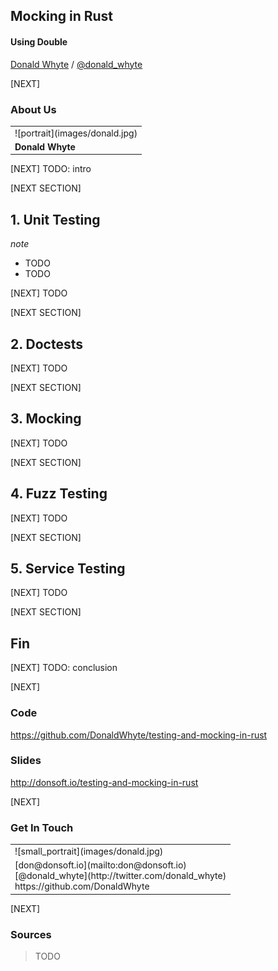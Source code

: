 ## Mocking in Rust
#### Using Double

<p>
    <a href="http://donaldwhyte.co.uk">Donald Whyte</a>
    / <a href="http://twitter.com/donald_whyte">@donald_whyte</a>
</p>

[NEXT]
### About Us

<table class="bio-table">
  <tr>
    <td>![portrait](images/donald.jpg)</td>
  </tr>
  <tr>
    <td><strong>Donald Whyte</strong></td>
  </tr>
</table>

[NEXT]
TODO: intro

[NEXT SECTION]
## 1. Unit Testing

_note_
* TODO
* TODO

[NEXT]
TODO

[NEXT SECTION]
## 2. Doctests

[NEXT]
TODO


[NEXT SECTION]
## 3. Mocking

[NEXT]
TODO

[NEXT SECTION]
## 4. Fuzz Testing

[NEXT]
TODO


[NEXT SECTION]
## 5. Service Testing

[NEXT]
TODO


[NEXT SECTION]
## Fin

[NEXT]
TODO: conclusion

[NEXT]
<!-- .slide: class="small" -->
### Code
https://github.com/DonaldWhyte/testing-and-mocking-in-rust

### Slides
http://donsoft.io/testing-and-mocking-in-rust

[NEXT]
### Get In Touch

<table class="bio-table">
  <tr>
    <td>![small_portrait](images/donald.jpg)</td>
  </tr>
  <tr>
    <td>
      [don@donsoft.io](mailto:don@donsoft.io)<br />
      [@donald_whyte](http://twitter.com/donald_whyte)<br />
      <span class="github">https://github.com/DonaldWhyte</span>
    </td>
  </tr>
</table>

[NEXT]
### Sources

> TODO
